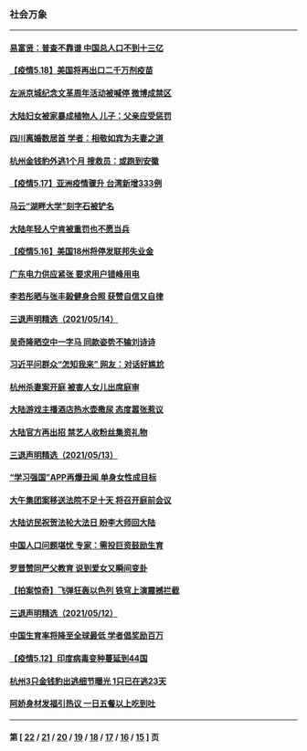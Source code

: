 ### 社会万象
---
#### [易富贤：普查不靠谱 中国总人口不到十三亿](../../pages/ncid282/n12958044.md) 
#### [【疫情5.18】美国将再出口二千万剂疫苗](../../pages/ncid282/n12955207.md) 
#### [左派京城纪念文革周年活动被喊停 微博成禁区](../../pages/ncid282/n12955851.md) 
#### [大陆妇女被家暴成植物人 儿子：父亲应受惩罚](../../pages/ncid282/n12955849.md) 
#### [四川离婚数居首 学者：相敬如宾为夫妻之道](../../pages/ncid282/n12954765.md) 
#### [杭州金钱豹外逃1个月 搜救员：或跑到安徽](../../pages/ncid282/n12955020.md) 
#### [【疫情5.17】亚洲疫情骤升 台湾新增333例](../../pages/ncid282/n12955209.md) 
#### [马云“湖畔大学”刻字石被铲名](../../pages/ncid282/n12954005.md) 
#### [大陆年轻人宁肯被重罚也不愿当兵](../../pages/ncid282/n12953642.md) 
#### [【疫情5.16】美国18州将停发联邦失业金](../../pages/ncid282/n12953255.md) 
#### [广东电力供应紧张 要求用户错峰用电](../../pages/ncid282/n12953020.md) 
#### [李若彤晒与张丰毅健身合照 获赞自信又自律](../../pages/ncid282/n12950935.md) 
#### [三退声明精选（2021/05/14）](../../pages/ncid282/n12951231.md) 
#### [吴奇隆晒空中一字马 同款姿势不输刘诗诗](../../pages/ncid282/n12950750.md) 
#### [习近平问群众“怎知我来” 网友：对话好尴尬](../../pages/ncid282/n12950591.md) 
#### [杭州杀妻案开庭 被害人女儿出席庭审](../../pages/ncid282/n12948557.md) 
#### [大陆游戏主播酒店热水壶撒尿 态度嚣张惹议](../../pages/ncid282/n12948395.md) 
#### [大陆官方再出招 禁艺人收粉丝集资礼物](../../pages/ncid282/n12947795.md) 
#### [三退声明精选（2021/05/13）](../../pages/ncid282/n12948051.md) 
#### [“学习强国”APP再爆丑闻 单身女性成目标](../../pages/ncid282/n12946438.md) 
#### [大午集团案移送法院不足十天 将召开庭前会议](../../pages/ncid282/n12945911.md) 
#### [大陆访民祝贺法轮大法日 盼李大师回大陆](../../pages/ncid282/n12945479.md) 
#### [中国人口问题堪忧 专家：需投巨资鼓励生育](../../pages/ncid282/n12945704.md) 
#### [罗晋赞同严父教育 说到爱女又瞬间变卦](../../pages/ncid282/n12943609.md) 
#### [【拍案惊奇】飞弹狂轰以色列 铁穹上演震撼拦截](../../pages/ncid282/n12941385.md) 
#### [三退声明精选（2021/05/12）](../../pages/ncid282/n12944343.md) 
#### [中国生育率将降至全球最低 学者倡奖励百万](../../pages/ncid282/n12943439.md) 
#### [【疫情5.12】印度病毒变种蔓延到44国](../../pages/ncid282/n12942045.md) 
#### [杭州3只金钱豹出逃细节曝光 1只已在逃23天](../../pages/ncid282/n12941434.md) 
#### [阿娇身材发福引热议 一日五餐以上吃到吐](../../pages/ncid282/n12940428.md) 

---
#### 第 [ [22](./22.md) / [21](./21.md) / [20](./20.md) / [19](./19.md) / [18](./18.md) / [17](./17.md) / [16](./16.md) / [15](./15.md) ] 页
